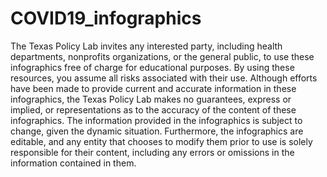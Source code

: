 # COVID19_infographics

The Texas Policy Lab invites any interested party, including health departments, nonprofits organizations, or the general public, to use these infographics free of charge for educational purposes. By using these resources, you assume all risks associated with their use. 
Although efforts have been made to provide current and accurate information in these infographics, the Texas Policy Lab makes no guarantees, express or implied, or representations as to the accuracy of the content of these infographics. The information provided in the infographics is subject to change, given the dynamic situation. Furthermore, the infographics are editable, and any entity that chooses to modify them prior to use is solely responsible for their content, including any errors or omissions in the information contained in them.
